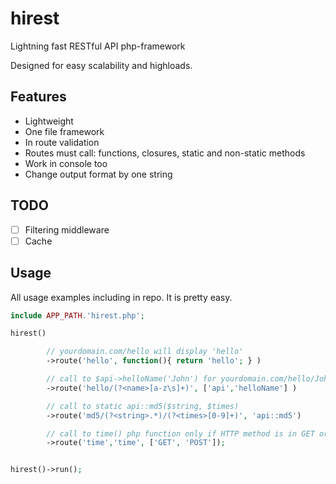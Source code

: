 # hirest
Lightning fast RESTful API php-framework

Designed for easy scalability and highloads.

## Features
* Lightweight
* One file framework
* In route validation
* Routes must call: functions, closures, static and non-static methods
* Work in console too
* Change output format by one string

## TODO

- [ ] Filtering middleware
- [ ] Cache

## Usage
All usage examples including in repo. It is pretty easy.

```php
include APP_PATH.'hirest.php';

hirest()

        // yourdomain.com/hello will display 'hello'
        ->route('hello', function(){ return 'hello'; } )

        // call to $api->helloName('John') for yourdomain.com/hello/John
        ->route('hello/(?<name>[a-z\s]+)', ['api','helloName'] )

        // call to static api::md5($string, $times)
        ->route('md5/(?<string>.*)/(?<times>[0-9]+)', 'api::md5')

        // call to time() php function only if HTTP method is in GET or POST
        ->route('time','time', ['GET', 'POST']);


hirest()->run();
```
